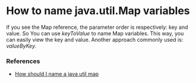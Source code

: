 # How to name java.util.Map variables

If you see the Map reference, the parameter order is respectively:  key and value. So  You can use *keyToValue* to name Map variables. This way, you can easily view the key and value.
Another approach commonly used is: *valueByKey*.

### References
- [How should I name a java util map](https://stackoverflow.com/questions/2253453/how-should-i-name-a-java-util-map)
